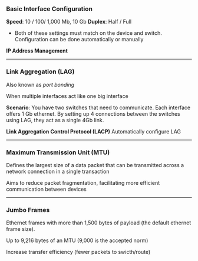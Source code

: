 ### Basic Interface Configuration
**Speed**: 10 / 100/ 1,000 Mb, 10 Gb
**Duplex**: Half / Full
- Both of these settings must match on the device and switch. Configuration can be done automatically or manually

**IP Address Management**

---
### Link Aggregation (LAG)
Also known as *port bonding*

When multiple interfaces act like one big interface

**Scenario**: You have two switches that need to communicate. Each interface offers 1 Gb ethernet. By setting up 4 connections between the switches using LAG, they act as a single 4Gb link.

**Link Aggregation Control Protocol (LACP)**
Automatically configure LAG

---
### Maximum Transmission Unit (MTU)
Defines the largest size of a data packet that can be transmitted across a network connection in a single transaction

Aims to reduce packet fragmentation, facilitating more efficient communication between devices

---
### Jumbo Frames
Ethernet frames with more than 1,500 bytes of payload (the default ethernet frame size). 

Up to 9,216 bytes of an MTU (9,000 is the accepted norm)

Increase transfer efficiency (fewer packets to swicth/route)